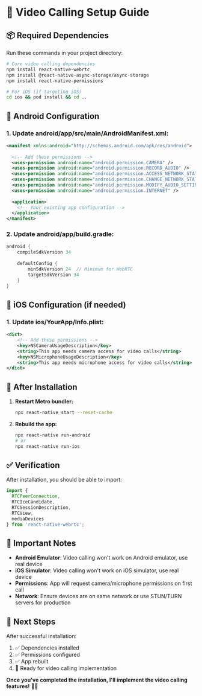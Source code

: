 # 🎥 **Video Calling Setup Guide**

## 📦 **Required Dependencies**

Run these commands in your project directory:

```bash
# Core video calling dependencies
npm install react-native-webrtc
npm install @react-native-async-storage/async-storage
npm install react-native-permissions

# For iOS (if targeting iOS)
cd ios && pod install && cd ..
```

## 🔧 **Android Configuration**

### **1. Update android/app/src/main/AndroidManifest.xml:**
```xml
<manifest xmlns:android="http://schemas.android.com/apk/res/android">
  
  <!-- Add these permissions -->
  <uses-permission android:name="android.permission.CAMERA" />
  <uses-permission android:name="android.permission.RECORD_AUDIO" />
  <uses-permission android:name="android.permission.ACCESS_NETWORK_STATE" />
  <uses-permission android:name="android.permission.CHANGE_NETWORK_STATE" />
  <uses-permission android:name="android.permission.MODIFY_AUDIO_SETTINGS" />
  <uses-permission android:name="android.permission.INTERNET" />
  
  <application>
    <!-- Your existing app configuration -->
  </application>
</manifest>
```

### **2. Update android/app/build.gradle:**
```gradle
android {
    compileSdkVersion 34
    
    defaultConfig {
        minSdkVersion 24  // Minimum for WebRTC
        targetSdkVersion 34
    }
}
```

## 🍎 **iOS Configuration (if needed)**

### **1. Update ios/YourApp/Info.plist:**
```xml
<dict>
    <!-- Add these permissions -->
    <key>NSCameraUsageDescription</key>
    <string>This app needs camera access for video calls</string>
    <key>NSMicrophoneUsageDescription</key>
    <string>This app needs microphone access for video calls</string>
</dict>
```

## 🔄 **After Installation**

1. **Restart Metro bundler:**
   ```bash
   npx react-native start --reset-cache
   ```

2. **Rebuild the app:**
   ```bash
   npx react-native run-android
   # or
   npx react-native run-ios
   ```

## ✅ **Verification**

After installation, you should be able to import:
```javascript
import {
  RTCPeerConnection,
  RTCIceCandidate,
  RTCSessionDescription,
  RTCView,
  mediaDevices
} from 'react-native-webrtc';
```

## 🚨 **Important Notes**

- **Android Emulator**: Video calling won't work on Android emulator, use real device
- **iOS Simulator**: Video calling won't work on iOS simulator, use real device  
- **Permissions**: App will request camera/microphone permissions on first call
- **Network**: Ensure devices are on same network or use STUN/TURN servers for production

## 🎯 **Next Steps**

After successful installation:
1. ✅ Dependencies installed
2. ✅ Permissions configured  
3. ✅ App rebuilt
4. 🔄 Ready for video calling implementation

**Once you've completed the installation, I'll implement the video calling features!** 🎥📞
